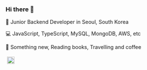### Hi there 👋


📍 Junior Backend Developer in Seoul, South Korea <br> 


💻  JavaScript, TypeScript, MySQL, MongoDB, AWS, etc <br>


💓  Something new, Reading books, Travelling and coffee 

<p align="left">
 <a href="sunmin.dev@gmail.com"> <img src=https://www.flaticon.com/svg/static/icons/svg/281/281769.svg alt="Python" height="20" style="vertical-align:top; margin:4px"></a>
</p>




<!--
**Sunmin0520/Sunmin0520** is a ✨ _special_ ✨ repository because its `README.md` (this file) appears on your GitHub profile.

Here are some ideas to get you started:

- 🔭 I’m currently working on ...
- 🌱 I’m currently learning ...
- 👯 I’m looking to collaborate on ...
- 🤔 I’m looking for help with ...
- 💬 Ask me about ...
- 📫 How to reach me: ...
- 😄 Pronouns: ...
- ⚡ Fun fact: ...


![Top Langs](https://github-readme-stats.vercel.app/api/top-langs/?username=Sunmin0520&theme=tokyonight) //자주 쓰는 언어보여줌
https://github.com/alexandresanlim/Badges4-README.md-Profile //프로필 아이콘
-->
